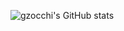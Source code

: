 ![gzocchi's GitHub stats](https://github-readme-stats.vercel.app/api?username=gzocchi&theme=solarized-dark&count_private=true&show_icons=true)
